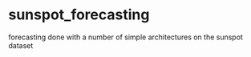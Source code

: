 # sunspot_forecasting
forecasting done with a number of simple architectures on the sunspot dataset
